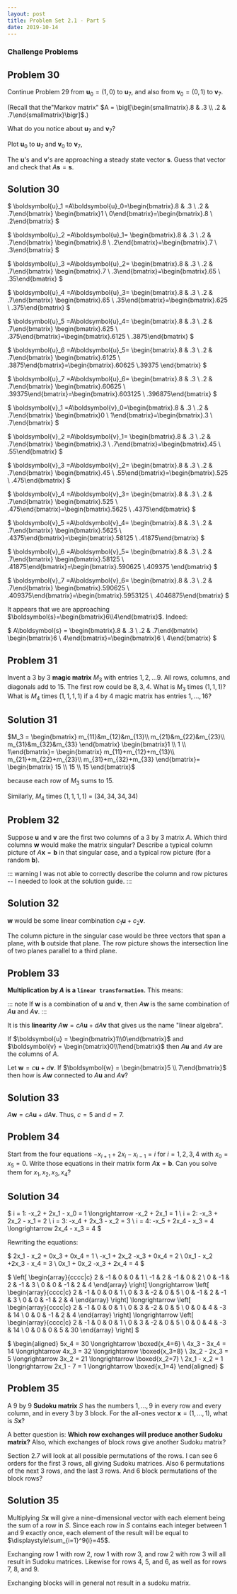 ```yaml
---
layout: post
title: Problem Set 2.1 - Part 5
date: 2019-10-14
---
```

### Challenge Problems
## Problem 30
Continue Problem 29 from $\boldsymbol{u}_0 = (1,0)$ to $\boldsymbol{u}_7$,
and also from $\boldsymbol{v}_0 = (0,1)$ to $\boldsymbol{v}_7.$

(Recall that the"Markov matrix" $A = \bigl[\begin{smallmatrix}.8 & .3 \\ .2 & .7\end{smallmatrix}\bigr]$.)

What do you notice about $\boldsymbol{u}_7$ and $\boldsymbol{v}_7$?

Plot $\boldsymbol{u}_0$ to $\boldsymbol{u}_7$ and $\boldsymbol{v}_0$ to $\boldsymbol{v}_7$,

The $\boldsymbol{u}$'s and $\boldsymbol{v}$'s are approaching a steady state
vector $\boldsymbol{s}$. Guess that vector and check that $A\boldsymbol{s}=\boldsymbol{s}.$

## Solution 30
$
\boldsymbol{u}_1 =A\boldsymbol{u}_0=\begin{bmatrix}.8 & .3 \\ .2 & .7\end{bmatrix}
\begin{bmatrix}1 \\ 0\end{bmatrix}=\begin{bmatrix}.8 \\ .2\end{bmatrix}
$

$
\boldsymbol{u}_2 =A\boldsymbol{u}_1=
\begin{bmatrix}.8 & .3 \\ .2 & .7\end{bmatrix}
\begin{bmatrix}.8 \\ .2\end{bmatrix}=\begin{bmatrix}.7 \\ .3\end{bmatrix}
$

$
\boldsymbol{u}_3 =A\boldsymbol{u}_2=
\begin{bmatrix}.8 & .3 \\ .2 & .7\end{bmatrix}
\begin{bmatrix}.7 \\ .3\end{bmatrix}=\begin{bmatrix}.65 \\ .35\end{bmatrix}
$

$
\boldsymbol{u}_4 =A\boldsymbol{u}_3=
\begin{bmatrix}.8 & .3 \\ .2 & .7\end{bmatrix}
\begin{bmatrix}.65 \\ .35\end{bmatrix}=\begin{bmatrix}.625 \\ .375\end{bmatrix}
$

$
\boldsymbol{u}_5 =A\boldsymbol{u}_4=
\begin{bmatrix}.8 & .3 \\ .2 & .7\end{bmatrix}
\begin{bmatrix}.625 \\ .375\end{bmatrix}=\begin{bmatrix}.6125 \\ .3875\end{bmatrix}
$

$
\boldsymbol{u}_6 =A\boldsymbol{u}_5=
\begin{bmatrix}.8 & .3 \\ .2 & .7\end{bmatrix}
\begin{bmatrix}.6125 \\ .3875\end{bmatrix}=\begin{bmatrix}.60625 \\.39375 \end{bmatrix}
$

$
\boldsymbol{u}_7 =A\boldsymbol{u}_6=
\begin{bmatrix}.8 & .3 \\ .2 & .7\end{bmatrix}
\begin{bmatrix}.60625 \\ .39375\end{bmatrix}=\begin{bmatrix}.603125 \\ .396875\end{bmatrix}
$

$
\boldsymbol{v}_1 =A\boldsymbol{v}_0=\begin{bmatrix}.8 & .3 \\ .2 & .7\end{bmatrix}
\begin{bmatrix}0 \\ 1\end{bmatrix}=\begin{bmatrix}.3 \\ .7\end{bmatrix}
$

$
\boldsymbol{v}_2 =A\boldsymbol{v}_1=
\begin{bmatrix}.8 & .3 \\ .2 & .7\end{bmatrix}
\begin{bmatrix}.3 \\ .7\end{bmatrix}=\begin{bmatrix}.45 \\ .55\end{bmatrix}
$

$
\boldsymbol{v}_3 =A\boldsymbol{v}_2=
\begin{bmatrix}.8 & .3 \\ .2 & .7\end{bmatrix}
\begin{bmatrix}.45 \\ .55\end{bmatrix}=\begin{bmatrix}.525 \\ .475\end{bmatrix}
$

$
\boldsymbol{v}_4 =A\boldsymbol{v}_3=
\begin{bmatrix}.8 & .3 \\ .2 & .7\end{bmatrix}
\begin{bmatrix}.525 \\ .475\end{bmatrix}=\begin{bmatrix}.5625 \\ .4375\end{bmatrix}
$

$
\boldsymbol{v}_5 =A\boldsymbol{v}_4=
\begin{bmatrix}.8 & .3 \\ .2 & .7\end{bmatrix}
\begin{bmatrix}.5625 \\ .4375\end{bmatrix}=\begin{bmatrix}.58125 \\ .41875\end{bmatrix}
$

$
\boldsymbol{v}_6 =A\boldsymbol{v}_5=
\begin{bmatrix}.8 & .3 \\ .2 & .7\end{bmatrix}
\begin{bmatrix}.58125 \\ .41875\end{bmatrix}=\begin{bmatrix}.590625 \\.409375 \end{bmatrix}
$

$
\boldsymbol{v}_7 =A\boldsymbol{v}_6=
\begin{bmatrix}.8 & .3 \\ .2 & .7\end{bmatrix}
\begin{bmatrix}.590625 \\ .409375\end{bmatrix}=\begin{bmatrix}.5953125 \\ .4046875\end{bmatrix}
$

It appears that we are approaching $\boldsymbol{s}=\begin{bmatrix}6\\4\end{bmatrix}$. Indeed:

$
A\boldsymbol{s} = \begin{bmatrix}.8 & .3 \\ .2 & .7\end{bmatrix}
\begin{bmatrix}6 \\ 4\end{bmatrix}=\begin{bmatrix}6 \\ 4\end{bmatrix}
$

## Problem 31
Invent a 3 by 3 **magic matrix** $M_3$ with entries $1,2,...9$. All rows,
columns, and diagonals add to 15. The first row could be $8, 3, 4$. What is
$M_3$ times $(1,1,1)$? What is $M_4$ times $(1,1,1,1)$ if a 4 by 4 magic matrix
has entries $1, ..., 16$?

## Solution 31
$M_3 = \begin{bmatrix}
m_{11}&m_{12}&m_{13}\\
m_{21}&m_{22}&m_{23}\\
m_{31}&m_{32}&m_{33}
\end{bmatrix}
\begin{bmatrix}1 \\ 1 \\ 1\end{bmatrix}=
\begin{bmatrix}
m_{11}+m_{12}+m_{13}\\
m_{21}+m_{22}+m_{23}\\
m_{31}+m_{32}+m_{33}
\end{bmatrix}=
\begin{bmatrix}
15 \\ 15 \\ 15
\end{bmatrix}$

because each row of $M_3$ sums to $15$.

Similarly, $M_4$ times $(1,1,1,1)$ = $(34,34,34,34)$

## Problem 32
Suppose $\boldsymbol{u}$ and $\boldsymbol{v}$ are the first two columns of a 3
by 3 matrix $A$. Which third columns $\boldsymbol{w}$ would make the matrix
singular? Describe a typical column picture of $A\boldsymbol{x}=\boldsymbol{b}$
in that singular case, and a typical row picture (for a random $\boldsymbol{b}$).

::: warning
I was not able to correctly describe the column and row pictures -- I needed to look at the solution guide.
:::

## Solution 32
$\boldsymbol{w}$ would be some linear combination
$c_1\boldsymbol{u}+c_2\boldsymbol{v}$.

The column picture in the singular case
would be three vectors that span a plane, with $\boldsymbol{b}$ outside that
plane. The row picture shows the intersection line of two planes parallel to a third
plane.

## Problem 33
**Multiplication by $A$ is a `linear transformation`.** This means:

::: note
If $\boldsymbol{w}$ is a combination of $\boldsymbol{u}$ and $\boldsymbol{v}$,
then $A\boldsymbol{w}$ is the same combination of $A\boldsymbol{u}$ and
$A\boldsymbol{v}$.
:::

It is this **linearity** $A\boldsymbol{w}=cA\boldsymbol{u} + dA\boldsymbol{v}$
that gives us the name "linear algebra".

If $\boldsymbol{u} = \begin{bmatrix}1\\0\end{bmatrix}$ and $\boldsymbol{v} = \begin{bmatrix}0\\1\end{bmatrix}$
then $A\boldsymbol{u}$ and $A\boldsymbol{v}$ are the columns of $A$.

Let $\boldsymbol{w} = c\boldsymbol{u} + d\boldsymbol{v}$. If $\boldsymbol{w} =
\begin{bmatrix}5 \\ 7\end{bmatrix}$ then how is $A\boldsymbol{w}$ connected to
$A\boldsymbol{u}$ and $A\boldsymbol{v}$?

## Solution 33
$A\boldsymbol{w} = cA\boldsymbol{u} +  dA\boldsymbol{v}$.
Thus, $c=5$ and $d=7$.

## Problem 34
Start from the four equations $-x_{i+1}+2x_i-x_{i-1} = i$ for $i=1,2,3,4$ with
$x_0=x_5=0$. Write those equations in their matrix form
$A\boldsymbol{x}=\boldsymbol{b}$. Can you solve them for $x_1,x_2,x_3,x_4$?
## Solution 34
$
i = 1: -x_2 + 2x_1 - x_0 = 1 \longrightarrow -x_2 + 2x_1 = 1 \\
i = 2: -x_3 + 2x_2 - x_1 = 2 \\
i = 3: -x_4 + 2x_3 - x_2 = 3 \\
i = 4: -x_5 + 2x_4 - x_3 = 4 \longrightarrow 2x_4 - x_3 = 4
$

Rewriting the equations:

$
2x_1 - x_2 + 0x_3 + 0x_4 = 1  \\
-x_1 + 2x_2 -x_3 + 0x_4 = 2 \\
0x_1 - x_2 +2x_3 - x_4 = 3 \\
0x_1 + 0x_2 -x_3 + 2x_4 = 4
$

$
\left[ \begin{array}{cccc|c}
2 & -1 & 0 & 0 & 1 \\
-1 & 2 & -1 & 0 & 2 \\
0 & -1 & 2 & -1 & 3 \\
0 & 0 & -1 & 2 & 4
\end{array} \right]
\longrightarrow
\left[ \begin{array}{cccc|c}
2 & -1 & 0 & 0 & 1 \\
0 & 3 & -2 & 0 & 5 \\
0 & -1 & 2 & -1 & 3 \\
0 & 0 & -1 & 2 & 4
\end{array} \right]
\longrightarrow
\left[ \begin{array}{cccc|c}
2 & -1 & 0 & 0 & 1 \\
0 & 3 & -2 & 0 & 5 \\
0 & 0 & 4 & -3 & 14 \\
0 & 0 & -1 & 2 & 4
\end{array} \right]
\longrightarrow
\left[ \begin{array}{cccc|c}
2 & -1 & 0 & 0 & 1 \\
0 & 3 & -2 & 0 & 5 \\
0 & 0 & 4 & -3 & 14 \\
0 & 0 & 0 & 5 & 30
\end{array} \right]
$

$
\begin{aligned}
5x_4 = 30 \longrightarrow \boxed{x_4=6} \\
4x_3 - 3x_4 = 14 \longrightarrow 4x_3 = 32 \longrightarrow \boxed{x_3=8} \\
3x_2 - 2x_3 = 5 \longrightarrow 3x_2 = 21 \longrightarrow \boxed{x_2=7} \\
2x_1 - x_2 = 1 \longrightarrow 2x_1 - 7 = 1 \longrightarrow \boxed{x_1=4}
\end{aligned}
$

## Problem 35
A 9 by 9 **Sudoku matrix** $S$ has the numbers $1,\ldots,9$ in every row and
every column, and in every 3 by 3 block. For the all-ones vector $\boldsymbol{x}
= (1,\ldots,1)$, what is $S\boldsymbol{x}$?

A better question is: **Which row exchanges will produce another Sudoku
matrix?**
Also, which exchanges of block rows give another Sudoku matrix?

Section 2.7 will look at all possible permutations of the rows. I can see 6
orders for the first 3 rows, all giving Sudoku matrices. Also 6 permutations of
the next 3 rows, and the last 3 rows. And 6 block permutations of the block
rows?
## Solution 35
Multiplying $S\boldsymbol{x}$ will give a nine-dimensional vector with each
element being the sum of a row in $S$. Since each row in $S$ contains each integer
between 1 and 9 exactly once, each element of the result will be equal to $\displaystyle\sum_{i=1}^9{i}=45$.

Exchanging row 1 with row 2, row 1 with row 3, and row 2 with row 3 will all
result in Sudoku matrices. Likewise for rows 4, 5, and 6, as well as for rows 7,
8, and 9.

Exchanging blocks will in general not result in a sudoku matrix.

